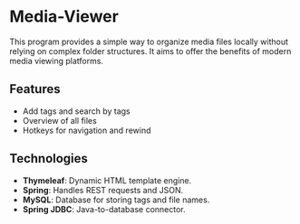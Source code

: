 # Media-Viewer 

This program provides a simple way to organize media files locally without relying on complex folder structures. It aims to offer the benefits of modern media viewing platforms.

## Features 
- Add tags and search by tags
- Overview of all files
- Hotkeys for navigation and rewind

## Technologies
- **Thymeleaf**: Dynamic HTML template engine.
- **Spring**: Handles REST requests and JSON.
- **MySQL**: Database for storing tags and file names.
- **Spring JDBC**: Java-to-database connector.
